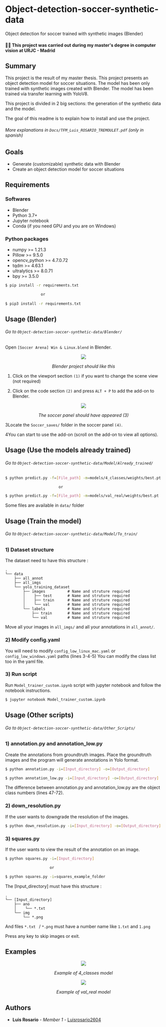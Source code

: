 # Object-detection-soccer-synthetic-data

Object detection for soccer trained with synthetic images (Blender)

#### 👨‍🎓 This project was carried out during my master's degree in computer vision at URJC - Madrid

## Summary

This project is the result of my master thesis.
This project presents an object detection model for soccer situations.
The model has been only trained with synthetic images created with Blender.
The model has been trained via transfer learning with YoloV8.

This project is divided in 2 big sections: the generation of the synthetic data and the model.

The goal of this readme is to explain how to install and use the project.

###### More explanations in ```Docs/TFM_Luis_ROSARIO_TREMOULET.pdf``` (only in spanish)

## Goals

- Generate (customizable) synthetic data with Blender
- Create an object detection model for soccer situations

## Requirements

### Softwares

* Blender
* Python 3.7+
* Jupyter notebook
* Conda (if you need GPU and you are on Windows)

### Python packages

* numpy >= 1.21.3
* Pillow >= 9.5.0
* opencv_python >= 4.7.0.72
* tqdm >= 4.63.1
* ultralytics >= 8.0.71
* bpy >= 3.5.0

```bash
$ pip install -r requirements.txt

                or
                
$ pip3 install -r requirements.txt
```

## Usage (Blender)

###### Go to ```Object-detection-soccer-synthetic-data/Blender/```

Open ```[Soccer Arena] Win & Linux.blend``` in Blender.

<p align="center">
  <img src="./Imgs/blender_step_1_m.png">
</p>
<p align="center">
  <i>Blender project should like this</i>
</p>

1) Click on the viewport section ```(1)``` if you want to change the scene view (not required)

2) Click on the code section ```(2)``` and press ```ALT + P``` to add the add-on to Blender.

<p align="center">
  <img src="./Imgs/blender_step_2_m.png">
</p>
<p align="center">
  <i>The soccer panel should have appeared (3)</i>
</p>

3Locate the ```Soccer_saves/``` folder in the soccer panel ```(4)```.

4You can start to use the add-on (scroll on the add-on to view all options).

## Usage (Use the models already trained)

###### Go to ```Object-detection-soccer-synthetic-data/Model/Already_trained/```

```bash
$ python predict.py -f=[File_path] -m=models/4_classes/weights/best.pt

                        or

$ python predict.py -f=[File_path] -m=models/val_real/weights/best.pt
```

Some files are available in ```data/``` folder

## Usage (Train the model)

###### Go to ```Object-detection-soccer-synthetic-data/Model/To_train/```

### 1) Dataset structure

The dataset need to have this structure :

    .
    └── data
        ├── all_annot
        ├── all_imgs
        └── yolo_training_dataset
            ├── images          # Name and struture required
            │    ├── test       # Name and struture required
            │    ├── train      # Name and struture required
            │    └── val        # Name and struture required
            └── labels          # Name and struture required
                ├── train       # Name and struture required
                └── val         # Name and struture required

Move all your images in ```all_imgs/``` and all your annotations in ```all_annot/```.

### 2) Modify config.yaml

You will need to modify ```config_low_linux_mac.yaml``` or ```config_low_windows.yaml``` paths (lines 3-4-5)
You can modify the class list too in the yaml file.

### 3) Run script

Run ```Model_trainer_custom.ipynb``` script with jupyter notebook and follow the notebook instructions.

```bash
$ jupyter notebook Model_trainer_custom.ipynb
```

## Usage (Other scripts)

###### Go to ```Object-detection-soccer-synthetic-data/Other_Scripts/```

### 1) annotation.py and annotation_low.py

Create the annotations from groundtruth images.
Place the groundtruth images and the program will generate annotations in Yolo format.

```bash
$ python annotation.py -i=[Input_directory] -o=[Output_directory]
```

```bash
$ python annotation_low.py -i=[Input_directory] -o=[Output_directory]
```

The difference between annotation.py and annotation_low.py are the object class numbers (lines 47-72).

### 2) down_resolution.py

If the user wants to downgrade the resolution of the images.

```bash
$ python down_resolution.py -i=[Input_directory] -o=[Output_directory] -r=[Resolution_width]
```

### 3) squares.py

If the user wants to view the result of the annotation on an image.

```bash
$ python squares.py -i=[Input_directory]

                    or

$ python squares.py -i=squares_example_folder
```

The [Input_directory] must have this structure :

    .
    └── [Input_directory]
        ├── ano
        │    └── *.txt
        └── img
            └── *.png

And files ```*.txt ``` / ```*.png``` must have a number name like ```1.txt``` and ```1.png```

Press any key to skip images or exit.

## Examples

<p align="center">
  <img src="./Imgs/Test1.png">
</p>
<p align="center">
  <i>Example of 4_classes model</i>
</p>

<p align="center">
  <img src="./Imgs/val-1.png">
</p>
<p align="center">
  <i>Example of val_real model</i>
</p>

## Authors

* **Luis Rosario** - *Member 1* - [Luisrosario2604](https://github.com/Luisrosario2604)
